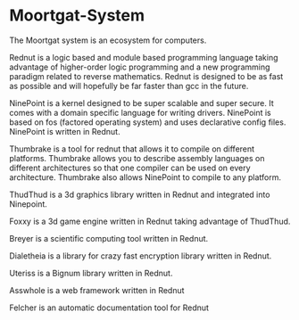 # Moortgat-System
The Moortgat system is an ecosystem for computers.

Rednut is a logic based and module based programming language taking advantage of higher-order logic programming and a new programming paradigm related to reverse mathematics. Rednut is designed to be as fast as possible and will hopefully be far faster than gcc in the future.

NinePoint is a kernel designed to be super scalable and super secure. It comes with a domain specific language for writing drivers. NinePoint is based on fos (factored operating system) and uses declarative config files. NinePoint is written in Rednut.

Thumbrake is a tool for rednut that allows it to compile on different platforms. Thumbrake allows you to describe assembly languages on different architectures so that one compiler can be used on every architecture. Thumbrake also allows NinePoint to compile to any platform.

ThudThud is a 3d graphics library written in Rednut and integrated into Ninepoint.

Foxxy is a 3d game engine written in Rednut taking advantage of ThudThud.

Breyer is a scientific computing tool written in Rednut.

Dialetheia is a library for crazy fast encryption library written in Rednut.

Uteriss is a Bignum library written in Rednut.

Asswhole is a web framework written in Rednut

Felcher is an automatic documentation tool for Rednut
